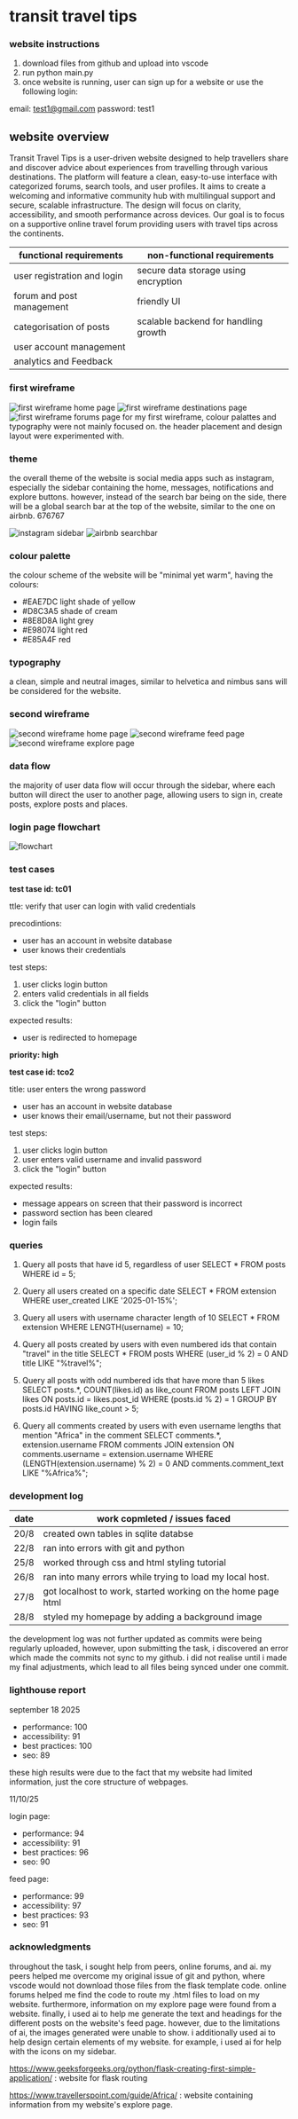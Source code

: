 # transit travel tips

### website instructions

1. download files from github and upload into vscode
2. run python main.py
3. once website is running, user can sign up for a website or use the following login:

email: test1@gmail.com
password: test1

## website overview
Transit Travel Tips is a user-driven website designed to help travellers share and discover advice about experiences from travelling through various destinations. The platform will feature a clean, easy-to-use interface with categorized forums, search tools, and user profiles. It aims to create a welcoming and informative community hub with multilingual support and secure, scalable infrastructure. The design will focus on clarity, accessibility, and smooth performance across devices. Our goal is to focus on a supportive online travel forum providing users with travel tips across the continents.


| **functional requirements** | **non-functional requirements** |
| ----------- | ----------- |
| user registration and login | secure data storage using encryption |
| forum and post management | friendly UI |
| categorisation of posts| scalable backend for handling growth |6
| user account management |
| analytics and Feedback| 

### first wireframe
![first wireframe home page](images/first_wireframe_home_page.png)
![first wireframe destinations page](images/first_wireframe_destinations_page.png)
![first wireframe forums page](images/first_wireframe_forums_page.png)
for my first wireframe, colour palattes and typography were not mainly focused on. the header placement and design layout were experimented with.

### theme
the overall theme of the website is social media apps such as instagram, especially the sidebar containing the home, messages, notifications and explore buttons. however, instead of the search bar being on the side, there will be a global search bar at the top of the website, similar to the one on airbnb. 676767

![instagram sidebar](images/instagram_sidebar.png)
![airbnb searchbar](images/airbnb_searchbar.png)

### colour palette
the colour scheme of the website will be "minimal yet warm", having the colours:
- #EAE7DC light shade of yellow
- #D8C3A5 shade of cream
- #8E8D8A light grey
- #E98074 light red
- #E85A4F red

### typography
a clean, simple and neutral images, similar to helvetica and nimbus sans will be considered for the website.

### second wireframe
![second wireframe home page](images/second_wireframe_home_page.png)
![second wireframe feed page](images/second_wireframe_feed_page.png)
![second wireframe explore page](images/second_wireframe_explore_page.png)

### data flow
the majority of user data flow will occur through the sidebar, where each button will direct the user to another page, allowing users to sign in, create posts, explore posts and places.

### login page flowchart

![flowchart](images/flowchart.png)


### test cases
**test tase id: tc01**

ttle: verify that user can login with valid credentials

precodintions:
- user has an account in website database
- user knows their credentials

test steps:
1. user clicks login button
2. enters valid credentials in all fields
3. click the "login" button

expected results:
- user is redirected to homepage

**priority: high**

**test case id: tco2**

title: user enters the wrong password
- user has an account in website database
- user knows their email/username, but not their password

test steps:
1. user clicks login button
2. user enters valid username and invalid password
3. click the "login" button

expected results:
- message appears on screen that their password is incorrect
- password section has been cleared
- login fails

### queries
1. Query all posts that have id 5, regardless of user
SELECT * FROM posts WHERE id = 5;

2. Query all users created on a specific date
SELECT * FROM extension WHERE user_created LIKE '2025-01-15%';

3. Query all users with username character length of 10
SELECT * FROM extension WHERE LENGTH(username) = 10;

4. Query all posts created by users with even numbered ids that contain "travel" in the title
SELECT * FROM posts WHERE (user_id % 2) = 0 AND title LIKE "%travel%";

5. Query all posts with odd numbered ids that have more than 5 likes
SELECT posts.*, COUNT(likes.id) as like_count 
FROM posts 
LEFT JOIN likes ON posts.id = likes.post_id 
WHERE (posts.id % 2) = 1 
GROUP BY posts.id 
HAVING like_count > 5;

6. Query all comments created by users with even username lengths that mention "Africa" in the comment
SELECT comments.*, extension.username 
FROM comments 
JOIN extension ON comments.username = extension.username 
WHERE (LENGTH(extension.username) % 2) = 0 AND comments.comment_text LIKE "%Africa%";

### development log

date | work copmleted / issues faced
-----|----
20/8 | created own tables in sqlite databse
22/8 | ran into errors with git and python
25/8 | worked through css and html styling tutorial
26/8 | ran into many errors while trying to load my local host.
27/8 | got localhost to work, started working on the home page html
28/8 | styled my homepage by adding a background image

the development log was not further updated as commits were being regularly uploaded, however, upon submitting the task, i discovered an error which made the commits not sync to my github. i did not realise until i made my final adjustments, which lead to all files being synced under one commit.

### lighthouse report

september 18 2025
- performance: 100
- accessibility: 91
- best practices: 100
- seo: 89

these high results were due to the fact that my website had limited information, just the core structure of webpages.

11/10/25

login page:
- performance: 94
- accessibility: 91
- best practices: 96
- seo: 90

feed page:
- performance: 99
- accessibility: 97
- best practices: 93
- seo: 91

### acknowledgments
throughout the task, i sought help from peers, online forums, and ai. my peers helped me overcome my original issue of git and python, where vscode would not download those files from the flask template code. online forums helped me find the code to route my .html files to load on my website. furthermore, information on my explore page were found from a website. finally, i used ai to help me generate the text and headings for the different posts on the website's feed page. however, due to the limitations of ai, the images generated were unable to show. i additionally used ai to help design certain elements of my website. for example, i used ai for help with the icons on my sidebar.

https://www.geeksforgeeks.org/python/flask-creating-first-simple-application/ : website for flask routing

https://www.travellerspoint.com/guide/Africa/ : website containing information from my website's explore page.